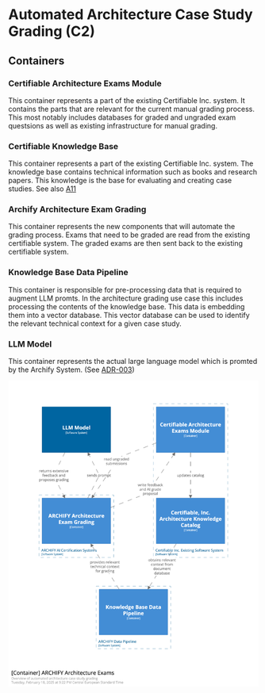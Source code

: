 # Automated Architecture Case Study Grading (C2)

## Containers

### Certifiable Architecture Exams Module

This container represents a part of the existing Certifiable Inc. system. 
It contains the parts that are relevant for the current manual grading process. 
This most notably includes databases for graded and ungraded exam questsions 
as well as existing infrastructure for manual grading. 

### Certifiable Knowledge Base

This container represents a part of the existing Certifiable Inc. system. 
The knowledge base contains technical information such as books and research papers. 
This knowledge is the base for evaluating and creating case studies. 
See also [A11](/assets/adr/ADR-011-data-aggregation-for-rag.md)

### Archify Architecture Exam Grading

This container represents the new components that will automate the grading process. 
Exams that need to be graded are read from the existing certifiable system. 
The graded exams are then sent back to the existing certifiable system. 

### Knowledge Base Data Pipeline

This container is responsible for pre-processing data that is required to augment LLM promts. 
In the architecture grading use case this includes processing the contents of the knowledge base. 
This data is embedding them into a vector database.
This vector database can be used to identify the relevant technical context for a given case study. 

### LLM Model

This container represents the actual large language model which is promted by the Archify System. (See [ADR-003](/assets/adr/ADR-003-model.md))

![Container diagram](./Container-Architecture-Grading.png)

